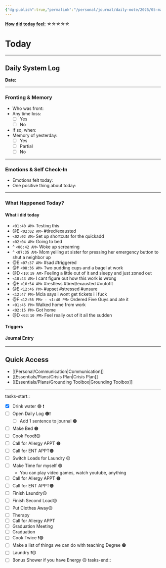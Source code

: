 ```yaml
---
{"dg-publish":true,"permalink":"/personal/journal/daily-note/2025/05-may/2025-05-13/","tags":["daily"],"noteIcon":""}
---
```


**<u>How did today feel:</u>** ☆☆☆☆☆

# Today
---
## Daily System Log  
**Date:**

---

### Fronting & Memory
- Who was front:  
- Any time loss: 
	- [ ] Yes 
	- [ ] No  
- If so, when:  
- Memory of yesterday: 
	- [ ] Yes
	- [ ] Partial
	- [ ] No  

---

### Emotions & Self Check-In
- Emotions felt today:  
- One positive thing about today:  

---

### What Happened Today?

#### What i did today 
 -  `<01:40 AM>` Testing this 
 - @E `<02:02 AM>` #tired/exausted 
- `<02:02 AM>` Set up shortcuts for the quickadd 
- `<02:04 AM>` Going to bed 
 - ^ `<06:42 AM>` Woke up screaming 
 - ^ `<07:35 AM>` Mom yelling at sister for pressing her emergency button to shut a neighbor up  
 - @E `<07:37 AM>` #sad #triggered 
 - @F `<08:36 AM>` Two pudding cups and a bagel at work
 - @D `<10:19 AM>` Feeling a little out of it and sleepy and just zoned out 
- `<10:43 AM>` I cant figure out how this work is wrong 
 - @E `<10:54 AM>` #restless  #tired/exausted  #outofit 
 - @E `<12:46 PM>` #upset #stressed #unsure  
- `<12:47 PM>` Mcla says i wont get tickets i i  fuck  
- @F `<12:56 PM> - <1:40 PM>` Ordered Five Guys and ate it 
- `<01:45 PM>` Walked home from work 
- `<02:15 PM>` Got home 
- @D `<03:10 PM>` Feel really out of it all the sudden 

#### Triggers 
#### Journal Entry



---

## Quick Access
- [[Personal/Communication\|Communication]]
- [[Essentials/Plans/Crisis Plan\|Crisis Plan]]
- [[Essentials/Plans/Grounding Toolbox\|Grounding Toolbox]] 


---
tasks-start::
- [x] Drink water 🟢 ❗
- [ ] Open Daily Log 🟠❗
	- [ ] Add 1 sentence to journal 🟠
- [ ] Make Bed 🟠
- [ ] Cook Food❗🟡
- [ ] Call for Allergy APPT 🟠
- [ ] Call for ENT APPT🟠
- [ ] Switch Loads for Laundry 🟡
- [ ] Make Time for myself 🟢
	- You can play video games, watch youtube, anything 
- [ ] Call for Allergy APPT 🟠
- [ ] Call for ENT APPT🟠
- [ ] Finish Laundry🟡
- [ ] Finish Second Load🟡
- [ ] Put Clothes Away🟡
- [ ] Therapy
- [ ] Call for Allergy APPT
- [ ] Graduation Meeting
- [ ] Graduation
- [ ] Cook Twice ❗🟢
- [ ] Make a list of things we can do with teaching Degree 🟠
- [ ] Laundry ❗🟡
- [ ] Bonus Shower if you have Energy 🟡
tasks-end::
